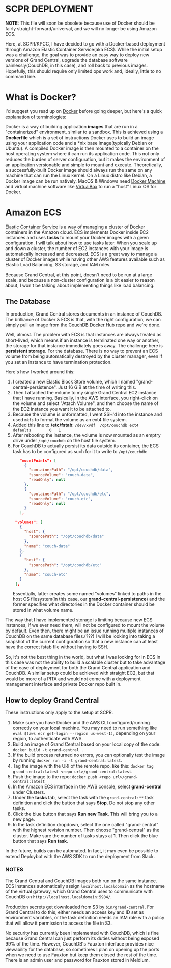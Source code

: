 SCPR DEPLOYMENT
===============

**NOTE:** This file will soon be obsolete because use of Docker should be fairly straight-forward/universal, and we will no longer be using Amazon ECS.

Here, at SCPR/KPCC, I have decided to go with a Docker-based deployment through Amazon Elastic Container Service(aka ECS).  While the initial setup was a challenge, the goal was to provide an easy way to deploy new versions of Grand Central, upgrade the database software painlessly(CouchDB, in this case), and roll back to previous images.  Hopefully, this should require only limited ops work and, ideally, little to no command line.

# What is Docker?

I'd suggest you read up on [Docker](https://www.docker.com/) before going deeper, but here's a quick explanation of terminologies: 

Docker is a way of building application **images** that are run in a "containerized" environment, similar to a sandbox.  This is achieved using a **Dockerfile** which is a set of instructions Docker uses to build an image using your application code and a *nix base image(typically Debian or Ubuntu).  A compiled Docker image is then mounted to a container on the host operating system where it can run its application code.  This not only reduces the burden of server configuration, but it makes the environment of an application versionable and simple to mount and execute.  Theoretically, a successfully-built Docker image should always run the same on any machine that can run the Linux kernel.  On a Linux distro like Debian, a Docker image can be run natively.  MacOS & Windows need [Docker Machine](https://docs.docker.com/machine/) and virtual machine software like [VirtualBox](https://www.virtualbox.org/wiki/VirtualBox) to run a "host" Linux OS for Docker.

# Amazon ECS

[Elastic Container Service](https://aws.amazon.com/ecs/) is a way of managing a cluster of Docker containers in the Amazon cloud.  ECS implements Docker inside EC2 instances and uses **tasks** to mount your Docker images with a given configuration.  I will talk about how to use tasks later.  When you scale up and down a cluster, the number of EC2 instances with your image is automatically increased and decreased.  ECS is a great way to manage a cluster of Docker images while having other AWS features available such as Elastic Load Balancing, S3 storage, and IAM roles.

Because Grand Central, at this point, doesn't need to be run at a large scale, and because a non-cluster configuration is a bit easier to reason about, I won't be talking about implementing things like load balancing.

## The Database

In production, Grand Central stores documents in an instance of CouchDB.  The brilliance of Docker & ECS is that, with the right configuration, we can simply pull an image from the [CouchDB Docker Hub repo](https://hub.docker.com/r/klaemo/couchdb/) and we're done.

Well, almost.  The problem with ECS is that instances are always treated as short-lived, which means if an instance is terminated one way or another, the storage for that instance immediately goes away.  The challenge here is **persistent storage**.  For the database.  There is no way to prevent an ECS volume from being automatically destroyed by the cluster manager, even if you set an instance to have termination protection.

Here's how I worked around this:

1. I created a new Elastic Block Store volume, which I named "grand-central-persistence".  Just 16 GiB at the time of writing this.
2. Then I attached the volume to my single Grand Central EC2 instance that I have running.  Basically, in the AWS interface, you right-click on the volume and select "Attach Volume", and then choose the name of the EC2 instance you want it to be attached to.
3. Because the volume is unformatted, I went SSH'd into the instance and used `mkfs` to format the volume as an ext4 file system.
4. Added this line to **/etc/fstab**: `/dev/xvdf  /opt/couchdb ext4    defaults        0   1`
5. After rebooting the instance, the volume is now mounted as an emptry drive under `/opt/couchdb` on the host file system.
6. For CouchDB to actually persist its data outside its container, the ECS task has to be configured as such for it to write to `/opt/couchdb`:
   ```json
      "mountPoints": [
        {
          "containerPath": "/opt/couchdb/data",
          "sourceVolume": "couch-data",
          "readOnly": null
        },
        {
          "containerPath": "/opt/couchdb/etc",
          "sourceVolume": "couch-etc",
          "readOnly": null
        }
      ],
   ```
   ```json
    "volumes": [
      {
        "host": {
          "sourcePath": "/opt/couchdb/data"
        },
        "name": "couch-data"
      },
      {
        "host": {
          "sourcePath": "/opt/couchdb/etc"
        },
        "name": "couch-etc"
      }
    ],
   ```
   Essentially, latter creates some named "volumes" linked to paths in the host OS filesystem(in this case, our **grand-central-persistence**) and the former specifies what directories in the Docker container should be stored in what volume name.

The way that I have implemented storage is limiting because new ECS instances, if we ever need them, will not be configured to mount the volume by default.  Even then, there might be an issue running multiple instances of CouchDB on the same database files.(???)  I will be looking into taking a snapshot of the current configuration so that a new instance can at least have the correct fstab file without having to SSH.

So, it's not the best thing in the world, but what I was looking for in ECS in this case was not the ability to build a scalable cluster but to take advantage of the ease of deployment for both the Grand Central application and CouchDB.  A similar setup could be achieved with straight EC2, but that would be more of a PITA and would not come with a deployment management interface and private Docker repo built in.

## How to deploy Grand Central

These instructions only apply to the setup at SCPR.

1. Make sure you have Docker and the AWS CLI configured/running correctly on your local machine.  You may need to run something like `eval $(aws ecr get-login --region us-west-1)`, depending on your region, to authenticate with AWS.
2. Build an image of Grand Central based on your local copy of the code: `docker build -t grand-central .`
3. If the build process returned no errors, you can optionally test the image by running `docker run -i -t grand-central:latest`.
4. Tag the image with the URI of the remote repo, like this: `docker tag grand-central:latest <repo url>/grand-central:latest`.
5. Push the image to the repo: `docker push <repo url>/grand-central:latest`
6. In the Amazon ECS interface in the AWS console, select **grand-central** under Clusters.
7. Under the **tasks** tab, select the task with the `grand-central:**` task definition and click the button that says **Stop**.  Do not stop any other tasks.
8. Click the blue button that says **Run new Task**.  This will bring you to a new page.
9. In the task definition dropdown, select the one called "grand-central" with the highest revision number.  Then choose "grand-central" as the cluster.  Make sure the number of tasks stays at **1**.  Then click the blue button that says **Run task**.

In the future, builds can be automated.  In fact, it may even be possible to extend Deploybot with the AWS SDK to run the deployment from Slack.

### NOTES

The Grand Central and CouchDB images both run on the same instance.  ECS instances automatically assign `localhost.localdomain` as the hostname of the virtual gateway, which Grand Central uses to communicate with CouchDB on `http://localhost.localdomain:5984/`.

Production secrets get downloaded from S3 by `bin/grand-central`.  For Grand Central to do this, either needs an access key and ID set as environment variables, or the task definition needs an IAM role with a policy that will allow it permission to access the file in S3.

No security has currently been implemented with CouchDB, which is fine because Grand Central can just perform its duties without being exposed 99% of the time.  However, CouchDB's Fauxton interface provides nice viewability for the database, so sometimes I plan on opening up the ports when we need to use Fauxton but keep them closed the rest of the time.  There is an admin user and password for Fauxton stored in Meldium.